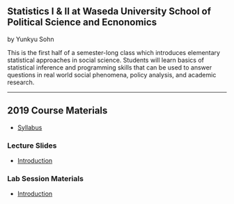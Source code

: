 ## Statistics I & II at Waseda University School of Political Science and Ecnonomics

by Yunkyu Sohn

This is the first half of a semester-long class which introduces elementary statistical approaches in social science. Students will learn basics of statistical inference and programming skills that can be used to answer questions in real world social phenomena, policy analysis, and academic research.

---

## 2019 Course Materials

* [Syllabus](./2019S/)

### Lecture Slides

* [Introduction](./2019S/)

### Lab Session Materials

* [Introduction](./2019S/2019S_Statistics1_SOHN_lab01.zip)
